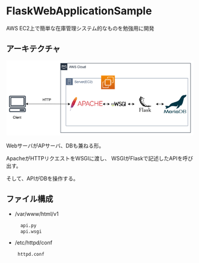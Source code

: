# FlaskWebApplicationSample
AWS EC2上で簡単な在庫管理システム的なものを勉強用に開発

## アーキテクチャ

![Architecture](Architecture.png) 

WebサーバがAPサーバ、DBも兼ねる形。

ApacheがHTTPリクエストをWSGIに渡し、
WSGIがFlaskで記述したAPIを呼び出す。

そして、APIがDBを操作する。

## ファイル構成

- /var/www/html/v1

        api.py  
        api.wsgi

- /etc/httpd/conf

       httpd.conf
